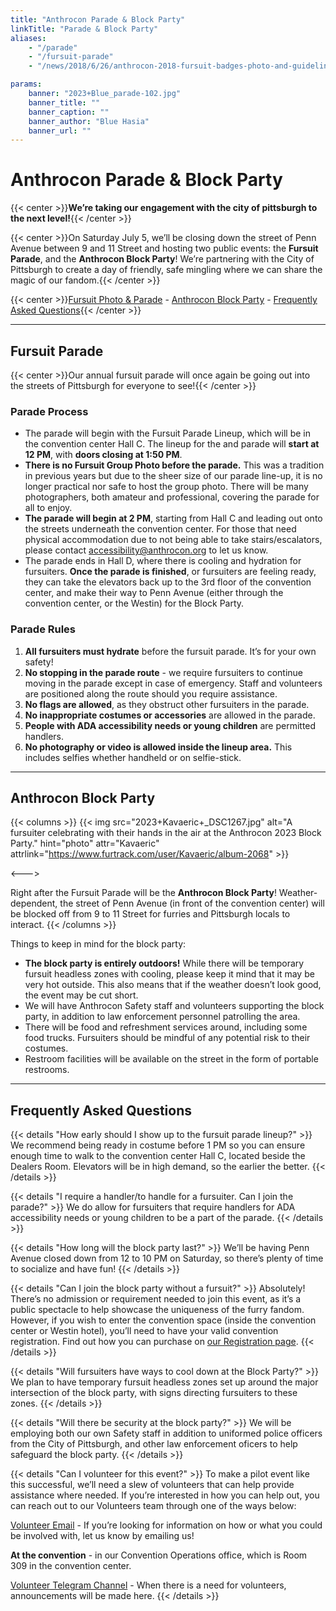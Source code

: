 ```yaml
---
title: "Anthrocon Parade & Block Party"
linkTitle: "Parade & Block Party"
aliases:
    - "/parade"
    - "/fursuit-parade"
    - "/news/2018/6/26/anthrocon-2018-fursuit-badges-photo-and-guidelines"

params:
    banner: "2023+Blue_parade-102.jpg"
    banner_title: ""
    banner_caption: ""
    banner_author: "Blue Hasia"
    banner_url: ""
---
```


# Anthrocon Parade & Block Party

{{< center >}}**We’re taking our engagement with the city of pittsburgh to the next level!**{{< /center >}}

{{< center >}}On Saturday July 5, we’ll be closing down the street of Penn Avenue between 9 and 11 Street and hosting two public events: the **Fursuit Parade**, and the **Anthrocon Block Party**! We’re partnering with the City of Pittsburgh to create a day of friendly, safe mingling where we can share the magic of our fandom.{{< /center >}}

{{< center >}}[Fursuit Photo & Parade](#fursuit-parade) - [Anthrocon Block Party](#anthrocon-block-party) - [Frequently Asked Questions](#frequently-asked-questions){{< /center >}}

***

## Fursuit Parade

{{< center >}}Our annual fursuit parade will once again be going out into the streets of Pittsburgh for everyone to see!{{< /center >}}

### Parade Process

- The parade will begin with the Fursuit Parade Lineup, which will be in the convention center Hall C. The lineup for the and parade will **start at 12 PM**, with **doors closing at 1:50 PM**.
- **There is no Fursuit Group Photo before the parade.** This was a tradition in previous years but due to the sheer size of our parade line-up, it is no longer practical nor safe to host the group photo. There will be many photographers, both amateur and professional, covering the parade for all to enjoy.
- **The parade will begin at 2 PM**, starting from Hall C and leading out onto the streets underneath the convention center. For those that need physical accommodation due to not being able to take stairs/escalators, please contact [accessibility@anthrocon.org](mailto:accessibility@anthrocon.org) to let us know.
- The parade ends in Hall D, where there is cooling and hydration for fursuiters. **Once the parade is finished**, or fursuiters are feeling ready, they can take the elevators back up to the 3rd floor of the convention center, and make their way to Penn Avenue (either through the convention center, or the Westin) for the Block Party.

### Parade Rules

1. **All fursuiters must hydrate** before the fursuit parade. It’s for your own safety!
2. **No stopping in the parade route** - we require fursuiters to continue moving in the parade except in case of emergency. Staff and volunteers are positioned along the route should you require assistance.
3. **No flags are allowed**, as they obstruct other fursuiters in the parade.
4. **No inappropriate costumes or accessories** are allowed in the parade.
5. **People with ADA accessibility needs or young children** are permitted handlers.
6. **No photography or video is allowed inside the lineup area.** This includes selfies whether handheld or on selfie-stick.

***

## Anthrocon Block Party

{{< columns >}}
{{< img src="2023+Kavaeric+_DSC1267.jpg" alt="A fursuiter celebrating with their hands in the air at the Anthrocon 2023 Block Party." hint="photo" attr="Kavaeric" attrlink="https://www.furtrack.com/user/Kavaeric/album-2068" >}}

<--->

Right after the Fursuit Parade will be the **Anthrocon Block Party**! Weather-dependent, the street of Penn Avenue (in front of the convention center) will be blocked off from 9 to 11 Street for furries and Pittsburgh locals to interact.
{{< /columns >}}

Things to keep in mind for the block party:

- **The block party is entirely outdoors!** While there will be temporary fursuit headless zones with cooling, please keep it mind that it may be very hot outside. This also means that if the weather doesn’t look good, the event may be cut short.
- We will have Anthrocon Safety staff and volunteers supporting the block party, in addition to law enforcement personnel patrolling the area.
- There will be food and refreshment services around, including some food trucks. Fursuiters should be mindful of any potential risk to their costumes.
- Restroom facilities will be available on the street in the form of portable restrooms.

***

## Frequently Asked Questions

{{< details "How early should I show up to the fursuit parade lineup?" >}}
We recommend being ready in costume before 1 PM so you can ensure enough time to walk to the convention center Hall C, located beside the Dealers Room. Elevators will be in high demand, so the earlier the better.
{{< /details >}}

{{< details "I require a handler/to handle for a fursuiter. Can I join the parade?" >}}
We do allow for fursuiters that require handlers for ADA accessibility needs or young children to be a part of the parade.
{{< /details >}}

{{< details "How long will the block party last?" >}}
We’ll be having Penn Avenue closed down from 12 to 10 PM on Saturday, so there’s plenty of time to socialize and have fun!
{{< /details >}}

{{< details "Can I join the block party without a fursuit?" >}}
Absolutely! There’s no admission or requirement needed to join this event, as it’s a public spectacle to help showcase the uniqueness of the furry fandom. However, if you wish to enter the convention space (inside the convention center or Westin hotel), you’ll need to have your valid convention registration. Find out how you can purchase on [our Registration page](/registration).
{{< /details >}}

{{< details "Will fursuiters have ways to cool down at the Block Party?" >}}
We plan to have temporary fursuit headless zones set up around the major intersection of the block party, with signs directing fursuiters to these zones.
{{< /details >}}

{{< details "Will there be security at the block party?" >}}
We will be employing both our own Safety staff in addition to uniformed police officers from the City of Pittsburgh, and other law enforcement oficers to help safeguard the block party.
{{< /details >}}

{{< details "Can I volunteer for this event?" >}}
To make a pilot event like this successful, we’ll need a slew of volunteers that can help provide assistance where needed. If you’re interested in how you can help out, you can reach out to our Volunteers team through one of the ways below:

[Volunteer Email](mailto:volunteer@anthrocon.org) - If you’re looking for information on how or what you could be involved with, let us know by emailing us!

**At the convention** - in our Convention Operations office, which is Room 309 in the convention center.

[Volunteer Telegram Channel](https://t.me/acvolunteer) - When there is a need for volunteers, announcements will be made here.
{{< /details >}}
